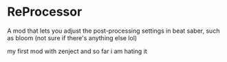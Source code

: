 # ReProcessor


A mod that lets you adjust the post-processing settings in beat saber, such as bloom (not sure if there's anything else lol)

my first mod with zenject and so far i am hating it
